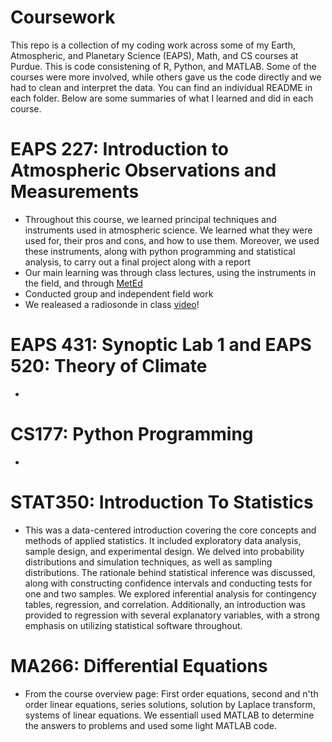 # Coursework
This repo is a collection of my coding work across some of my Earth, Atmospheric, and Planetary Science (EAPS), Math, and CS courses at Purdue. This is code consistening of R, Python, and MATLAB. Some of the courses were more involved, while others gave us the code directly and we had to clean and interpret the data. You can find an individual README in each folder. Below are some summaries of what I learned and did in each course.

# EAPS 227: Introduction to Atmospheric Observations and Measurements
+ Throughout this course, we learned principal techniques and instruments used in atmospheric science. We learned what they were used for, their pros and cons, and how to use them. Moreover, we used these instruments, along with python programming and statistical analysis, to carry out a final project along with a report
+ Our main learning was through class lectures, using the instruments in the field, and through [MetEd](https://www.meted.ucar.edu/index.php)
+ Conducted group and independent field work
+ We realeased a radiosonde in class [video](https://www.youtube.com/watch?v=G0DdoB83-7U)!

# EAPS 431: Synoptic Lab 1 and EAPS 520: Theory of Climate
+ 

# CS177: Python Programming
+ 

# STAT350: Introduction To Statistics
+ This was a data-centered introduction covering the core concepts and methods of applied statistics. It included exploratory data analysis, sample design, and experimental design. We delved into probability distributions and simulation techniques, as well as sampling distributions. The rationale behind statistical inference was discussed, along with constructing confidence intervals and conducting tests for one and two samples. We explored inferential analysis for contingency tables, regression, and correlation. Additionally, an introduction was provided to regression with several explanatory variables, with a strong emphasis on utilizing statistical software throughout.

# MA266: Differential Equations
+ From the course overview page: First order equations, second and n'th order linear equations, series solutions, solution by Laplace transform, systems of linear equations. We essentiall used MATLAB to determine the answers to problems and used some light MATLAB code.
